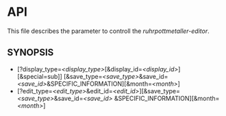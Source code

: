 # API
This file describes the parameter to controll the *ruhrpottmetaller-editor*.
## SYNOPSIS
* \[\?display_type=*\<display_type\>*\[&display_id=*\<display_id\>*\]\[&special=sub\]\]
  \[&save_type=*\<save_type\>*&save_id=*\<save_id\>*&SPECIFIC_INFORMATION\]\[\&month=*\<month\>*\]
* [?edit_type=*<edit_type>*&edit_id=*<edit_id>*][&save_type=*<save_type>*&save_id=*<save_id>*
&SPECIFIC_INFORMATION][\&month=*\<month\>*\]
